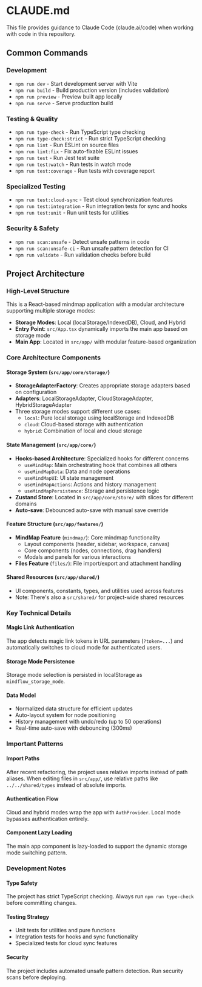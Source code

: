 # CLAUDE.md

This file provides guidance to Claude Code (claude.ai/code) when working with code in this repository.

## Common Commands

### Development
- `npm run dev` - Start development server with Vite
- `npm run build` - Build production version (includes validation)
- `npm run preview` - Preview built app locally 
- `npm run serve` - Serve production build

### Testing & Quality
- `npm run type-check` - Run TypeScript type checking
- `npm run type-check:strict` - Run strict TypeScript checking
- `npm run lint` - Run ESLint on source files
- `npm run lint:fix` - Fix auto-fixable ESLint issues
- `npm run test` - Run Jest test suite
- `npm run test:watch` - Run tests in watch mode
- `npm run test:coverage` - Run tests with coverage report

### Specialized Testing
- `npm run test:cloud-sync` - Test cloud synchronization features
- `npm run test:integration` - Run integration tests for sync and hooks
- `npm run test:unit` - Run unit tests for utilities

### Security & Safety
- `npm run scan:unsafe` - Detect unsafe patterns in code
- `npm run scan:unsafe-ci` - Run unsafe pattern detection for CI
- `npm run validate` - Run validation checks before build

## Project Architecture

### High-Level Structure
This is a React-based mindmap application with a modular architecture supporting multiple storage modes:

- **Storage Modes**: Local (localStorage/IndexedDB), Cloud, and Hybrid
- **Entry Point**: `src/App.tsx` dynamically imports the main app based on storage mode
- **Main App**: Located in `src/app/` with modular feature-based organization

### Core Architecture Components

#### Storage System (`src/app/core/storage/`)
- **StorageAdapterFactory**: Creates appropriate storage adapters based on configuration
- **Adapters**: LocalStorageAdapter, CloudStorageAdapter, HybridStorageAdapter
- Three storage modes support different use cases:
  - `local`: Pure local storage using localStorage and IndexedDB
  - `cloud`: Cloud-based storage with authentication
  - `hybrid`: Combination of local and cloud storage

#### State Management (`src/app/core/`)
- **Hooks-based Architecture**: Specialized hooks for different concerns
  - `useMindMap`: Main orchestrating hook that combines all others
  - `useMindMapData`: Data and node operations
  - `useMindMapUI`: UI state management
  - `useMindMapActions`: Actions and history management
  - `useMindMapPersistence`: Storage and persistence logic
- **Zustand Store**: Located in `src/app/core/store/` with slices for different domains
- **Auto-save**: Debounced auto-save with manual save override

#### Feature Structure (`src/app/features/`)
- **MindMap Feature** (`mindmap/`): Core mindmap functionality
  - Layout components (header, sidebar, workspace, canvas)
  - Core components (nodes, connections, drag handlers)
  - Modals and panels for various interactions
- **Files Feature** (`files/`): File import/export and attachment handling

#### Shared Resources (`src/app/shared/`)
- UI components, constants, types, and utilities used across features
- Note: There's also a `src/shared/` for project-wide shared resources

### Key Technical Details

#### Magic Link Authentication
The app detects magic link tokens in URL parameters (`?token=...`) and automatically switches to cloud mode for authenticated users.

#### Storage Mode Persistence
Storage mode selection is persisted in localStorage as `mindflow_storage_mode`.

#### Data Model
- Normalized data structure for efficient updates
- Auto-layout system for node positioning
- History management with undo/redo (up to 50 operations)
- Real-time auto-save with debouncing (300ms)

### Important Patterns

#### Import Paths
After recent refactoring, the project uses relative imports instead of path aliases. When editing files in `src/app/`, use relative paths like `../../shared/types` instead of absolute imports.

#### Authentication Flow
Cloud and hybrid modes wrap the app with `AuthProvider`. Local mode bypasses authentication entirely.

#### Component Lazy Loading
The main app component is lazy-loaded to support the dynamic storage mode switching pattern.

### Development Notes

#### Type Safety
The project has strict TypeScript checking. Always run `npm run type-check` before committing changes.

#### Testing Strategy
- Unit tests for utilities and pure functions
- Integration tests for hooks and sync functionality  
- Specialized tests for cloud sync features

#### Security
The project includes automated unsafe pattern detection. Run security scans before deploying.